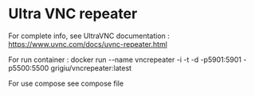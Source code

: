 # Ultra VNC repeater

For complete info, see UltraVNC documentation : https://www.uvnc.com/docs/uvnc-repeater.html 

For run container :
docker run --name vncrepeater -i -t -d -p5901:5901 -p5500:5500 grigiu/vncrepeater:latest

For use compose see compose file


